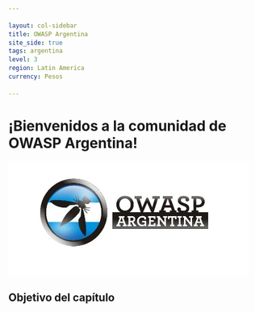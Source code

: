 ```yaml
---

layout: col-sidebar
title: OWASP Argentina
site_side: true
tags: argentina
level: 3
region: Latin America
currency: Pesos

---
```


# ¡Bienvenidos a la comunidad de OWASP Argentina! 

![Argentina Chapter Logo](assets/images/owasparg.jpg)

## Objetivo del capítulo


